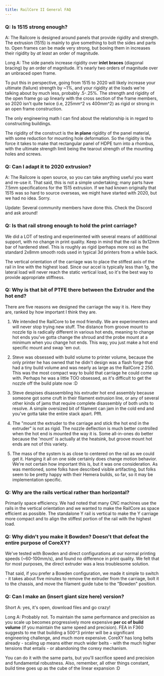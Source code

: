 ```yaml
---
title: RailCore II General FAQ
---
```

### Q: Is 1515 strong enough?

A: The Railcore is designed around panels that provide rigidity and strength. The extrusion (1515) is mainly to give something to bolt the sides and parts to. Open frames can be made very strong, but boxing them in increases their rigidity by *at least* an order of magnitude. 

Long A: The side panels increase rigidity over **inlet braces** (diagonal bracing) by an order of magnitude. It's nearly two orders of magnitude over an unbraced open frame. 

To put this in perspective, going from 1515 to 2020 will likely increase your ultimate (failure) strength by ~1%, and your rigidity at the loads we're talking about by much less, probably .5-.25%. The strength and rigidity of the open frame go up linearly with the cross section of the frame members, so 2020 isn't quite twice (i.e, 225mm^2 vs 400mm^2) as rigid or strong in an open frame construction. 

The only engineering math I can find about the relationship is in regard to constructing buildings. 

The rigidity of the construct is the **in plane** rigidity of the panel material, with some reduction for mounting hole deformation. So the rigidity is the force it takes to make that rectangular panel of HDPE turn into a rhombus, with the ultimate strength limit being the tearout strength of the mounting holes and screws. 

### Q: Can I adapt it to 2020 extrusion?

A: The Railcore is open source, so you can take anything useful you want and re-use it. That said, this is not a simple undertaking; many parts have 7.5mm specifications for the 1515 extrusion. If we had known originally that 1515 was so hard to source overseas, we might have started with 2020, but we had no idea. Sorry. 

Update: Several community members have done this. Check the Discord and ask around!

### Q: Is that rail strong enough to hold the print carriage?

We did a LOT of testing and experimented with several means of additional support, with no change in print quality. Keep in mind that the rail is 9x12mm bar of hardened steel. This is roughly as rigid (perhaps more so) as the standard 2x8mm smooth rods used in typical 3d printers from a while back. 

The vertical orientation of the carriage was to place the stiffest axis of the rail in line with the highest load. Since our accel is typically less than 1g, the lateral load will never reach the static vertical load, so it's the best way to provide appropriate stiffness. 

### Q: Why is that bit of PTFE there between the Extruder and the hot end?

There are five reasons we designed the carriage the way it is. Here they are, ranked by how important I think they are.

1) We intended the RailCore to be mod friendly. We are experimenters and will never stop trying new stuff. The distance from groove mount to nozzle tip is radically different in various hot ends, meaning to change hot ends you've gotta change the shroud and the probe mount at a minimum when you change hot ends. This way, you just make a hot end specific mount and swap 'em out.

2) Steve was obsessed with build volume to printer volume, because the only printer he has owned that he didn't design was a flash forge that had a tiny build volume and was nearly as large as the RailCore 2 250. This was the most compact way to build that carriage he could come up with. Perhaps he was a little TOO obsessed, as it's difficult to get the nozzle off the build plate now :D

3) Steve despises disassembling his extruder hot end assembly because someone got some cruft in their filament extrusion line, or any of several other kinds of jams that require complete disassembly of both units to resolve. A simple oversized bit of filament can jam in the cold end and you've gotta take the entire stack apart. Pfft.

4) The "mount the extruder to the carriage and stick the hot end in the extruder" is not as rigid. The nozzle deflection is much better controlled when the hot end is mounted the way it is. Some all-in-ones do better because the 'mount' is actually at the heatsink, but groove mount hot ends are not of this variety.

5) The mass of the system is as close to centered on the rail as we could get it. Hanging it all on one side certainly does change motion behavior. We're not certain how important this is, but it was one consideration. As was mentioned, some folks have described visible artifacting, but folks seem to be pretty happy with their Hemera builds, so far, so it may be implementation specific.

### Q: Why are the rails vertical rather than horizontal?

Primarily space efficiency. We had noted that many CNC machines use the rails in the vertical orientation and we wanted to make the RailCore as space efficient as possible. The standalone Y rail is vertical to make the Y carriage more compact and to align the stiffest portion of the rail with the highest load. 

### Q: Why didn't you make it Bowden? Doesn't that defeat the entire purpose of CoreXY?

We've tested with Bowden and direct configurations at our normal printing speeds (~60-100mm/s), and found no difference in print quality. We felt that for most purposes, the direct extruder was a less troublesome solution. 

That said, if you prefer a Bowden configuration, we made it simple to switch - it takes about five minutes to remove the extruder from the carriage, bolt it to the chassis, and move the filament guide tube to the "Bowden" position. 

### Q: Can I make an (insert giant size here) version?

Short A: yes, it's open, download files and go crazy!

Long A: Probably not. To maintain the same performance and precision as you scale up becomes progressively more expensive **per cc of build volume** (if you maintain the same speed and precision). FEA in F360 suggests to me that building a 500^3 printer will be a significant engineering challenge, and much more expensive. CoreXY has long belts already - scaling up means either much wider belts - with the much higher tensions that entails - or abandoning the corexy mechanism.

You can do it with the same parts, but you'll sacrifice speed and precision and fundamental robustness. Also, remember, all other things constant, build time goes up as the cube of the linear expansion :D 
